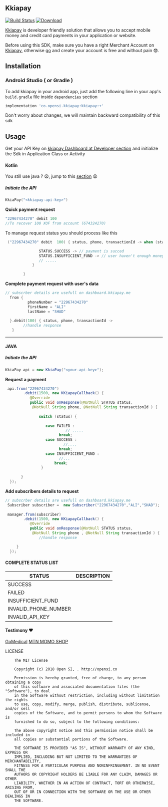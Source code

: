 ## Kkiapay

[![Build Status](https://travis-ci.org/kkiapay/android-sdk.svg?branch=master)](https://travis-ci.org/kkiapay/android-sdk)   [ ![Download](https://api.bintray.com/packages/kkiapay/KKIAPAY-ANDROID-SDK/android-sdk/images/download.svg) ](https://bintray.com/kkiapay/KKIAPAY-ANDROID-SDK/android-sdk/_latestVersion)

[Kkiapay](https://kkiapay.me) is developer friendly solution that allows you to accept mobile money and credit card payments
in your application or website.

Before using this SDK, make sure you have a right Merchant Account on [Kkiapay](https://kkiapay.me), otherwise [go](https://kkiapay.me)
and create your account is free and without pain :sunglasses:.

## Installation

### Android Studio ( or Gradle )

  To add kkiapay in your android app, just add the following line in your app's `build.gradle`
file inside `dependencies` section

```groovy
implementation 'co.opensi.kkiapay:kkiapay:+'
 ```

Don't worry about changes, we will maintain backward compatibility of this sdk


## Usage

 Get your API Key on [kkiapay Dashboard at Developer section](https://kkiapay.me/#/developers) and initialize the Sdk in Application Class or Activity

#### Kotlin
You still use java ? :frowning:, jump to this [section](#java) :frowning:
##### Initiate the API
```kotlin
KkiaPay("<kkiapay-api-key>")
```
**Quick payment request**

```kotlin
"22967434270" debit 100
//To recover 100 XOF from account (674324270)
```

To manage request status you should process like this
```kotlin
 ("22967434270" debit  100) { status, phone, transactionId -> when (status) {

               STATUS.SUCCESS -> // payment is succed
               STATUS.INSUFFICIENT_FUND -> // user haven't enough money
               // .....
            }

        }
```

**Complete payment request with user's data**
```kotlin
// subscrber details are usefull on dashboard.kkiapay.me
  from {
          phoneNumber = "22967434270"
          firstName = "ALI"
          lastName = "SHAD"
          
  }.debit(100) { status, phone, transactionId ->
        //handle response
   }
```
-------

#### JAVA
##### Initiate the API
```java
KkiaPay api = new KkiaPay("<your-api-key>");
```
**Request a payment**
```java
 api.from("22967434270")
        .debit(1500, new KKiapayCallback() {
           @Override
           public void onResponse(@NotNull STATUS status,
            @NotNull String phone, @NotNull String transactionId ) {
            
               switch (status) {
                     
                  case FAILED :
                           // .....
                        break;
                  case SUCCESS :
                          //....
                        break;
                  case INSUFFICIENT_FUND :
                        //...
                      break;
                }           
               
       }
  });
```

**Add subscribers details to request**
```java
// subscrber details are usefull on dashboard.kkiapay.me
 Subscriber subscriber =  new Subscriber("22967434270","ALI","SHAD");
        
 manager.from(subscriber)
        .debit(1500, new KKiapayCallback() {
           @Override
           public void onResponse(@NotNull STATUS status,
            @NotNull String phone , @NotNull String transactionId ) {
               //handle response

     }
  });
```


#### COMPLETE STATUS LIST

| STATUS      | DESCRIPTION             |
| ----------- | ----------------------- |
|  SUCCESS    |                         |
| FAILED      |                         |
| INSUFFICIENT_FUND    |                |
| INVALID_PHONE_NUMBER |                |
| INVALID_API_KEY |                     |





#### Testimony :heart:

[GoMedical](https://play.google.com/store/apps/details?id=co.opensi.medical)
[MTN MOMO SHOP](http://opensi.co)



LICENSE
```
    The MIT License
    
    Copyright (c) 2018 Open SI, . http://opensi.co
    
    Permission is hereby granted, free of charge, to any person obtaining a copy
    of this software and associated documentation files (the "Software"), to deal
    in the Software without restriction, including without limitation the rights
    to use, copy, modify, merge, publish, distribute, sublicense, and/or sell
    copies of the Software, and to permit persons to whom the Software is
    furnished to do so, subject to the following conditions:
    
    The above copyright notice and this permission notice shall be included in
    all copies or substantial portions of the Software.
    
    THE SOFTWARE IS PROVIDED "AS IS", WITHOUT WARRANTY OF ANY KIND, EXPRESS OR
    IMPLIED, INCLUDING BUT NOT LIMITED TO THE WARRANTIES OF MERCHANTABILITY,
    FITNESS FOR A PARTICULAR PURPOSE AND NONINFRINGEMENT. IN NO EVENT SHALL THE
    AUTHORS OR COPYRIGHT HOLDERS BE LIABLE FOR ANY CLAIM, DAMAGES OR OTHER
    LIABILITY, WHETHER IN AN ACTION OF CONTRACT, TORT OR OTHERWISE, ARISING FROM,
    OUT OF OR IN CONNECTION WITH THE SOFTWARE OR THE USE OR OTHER DEALINGS IN
    THE SOFTWARE.
```
